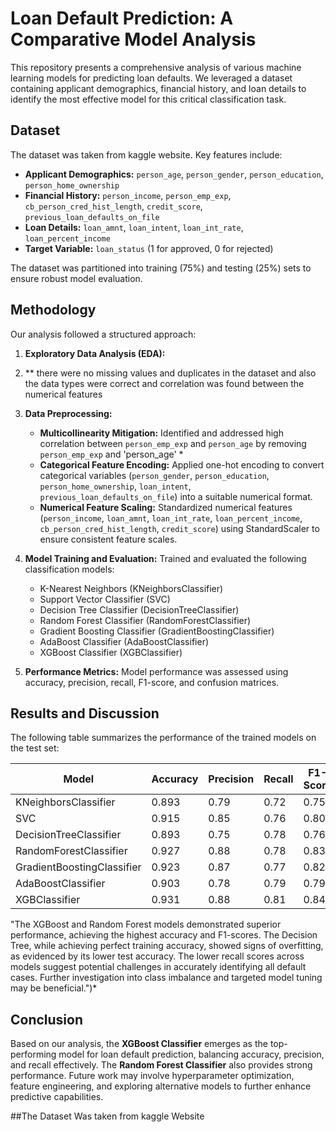 
# Loan Default Prediction: A Comparative Model Analysis

This repository presents a comprehensive analysis of various machine learning models for predicting loan defaults.  We leveraged a dataset containing applicant demographics, financial history, and loan details to identify the most effective model for this critical classification task.

## Dataset

The dataset was taken from kaggle website. Key features include:

*   **Applicant Demographics:** `person_age`, `person_gender`, `person_education`, `person_home_ownership`
*   **Financial History:** `person_income`, `person_emp_exp`, `cb_person_cred_hist_length`, `credit_score`, `previous_loan_defaults_on_file`
*   **Loan Details:** `loan_amnt`, `loan_intent`, `loan_int_rate`, `loan_percent_income`
*   **Target Variable:** `loan_status` (1 for approved, 0 for rejected)

The dataset was partitioned into training (75%) and testing (25%) sets to ensure robust model evaluation.

## Methodology

Our analysis followed a structured approach:

1.  **Exploratory Data Analysis (EDA):**
2.  ** there were no missing values and duplicates in the dataset and also the data types were correct and correlation was found between the numerical features
3.  **Data Preprocessing:**
    *   **Multicollinearity Mitigation:**  Identified and addressed high correlation between `person_emp_exp` and `person_age` by removing `person_emp_exp` and 'person_age' *
    *   **Categorical Feature Encoding:** Applied one-hot encoding to convert categorical variables (`person_gender`, `person_education`, `person_home_ownership`, `loan_intent`, `previous_loan_defaults_on_file`) into a suitable numerical format.
    *   **Numerical Feature Scaling:** Standardized numerical features (`person_income`, `loan_amnt`, `loan_int_rate`, `loan_percent_income`, `cb_person_cred_hist_length`, `credit_score`) using StandardScaler to ensure consistent feature scales.
4.  **Model Training and Evaluation:** Trained and evaluated the following classification models:
    *   K-Nearest Neighbors (KNeighborsClassifier)
    *   Support Vector Classifier (SVC)
    *   Decision Tree Classifier (DecisionTreeClassifier)
    *   Random Forest Classifier (RandomForestClassifier)
    *   Gradient Boosting Classifier (GradientBoostingClassifier)
    *   AdaBoost Classifier (AdaBoostClassifier)
    *   XGBoost Classifier (XGBClassifier)
   
5.  **Performance Metrics:**  Model performance was assessed using accuracy, precision, recall, F1-score, and confusion matrices.

## Results and Discussion

The following table summarizes the performance of the trained models on the test set:

| Model                     | Accuracy | Precision | Recall | F1-Score |
| ------------------------- | -------- | --------- | ------ | -------- |
| KNeighborsClassifier      | 0.893    | 0.79      | 0.72   | 0.75     |
| SVC                       | 0.915    | 0.85      | 0.76   | 0.80     |
| DecisionTreeClassifier    | 0.893    | 0.75      | 0.78   | 0.76     |
| RandomForestClassifier    | 0.927    | 0.88      | 0.78   | 0.83     |
| GradientBoostingClassifier | 0.923    | 0.87      | 0.77   | 0.82     |
| AdaBoostClassifier        | 0.903    | 0.78      | 0.79   | 0.79     |
| XGBClassifier             | 0.931    | 0.88      | 0.81   | 0.84     |

 "The XGBoost and Random Forest models demonstrated superior performance, achieving the highest accuracy and F1-scores.  The Decision Tree, while achieving perfect training accuracy, showed signs of overfitting, as evidenced by its lower test accuracy.  The lower recall scores across models suggest potential challenges in accurately identifying all default cases.  Further investigation into class imbalance and targeted model tuning may be beneficial.")*

## Conclusion

Based on our analysis, the **XGBoost Classifier** emerges as the top-performing model for loan default prediction, balancing accuracy, precision, and recall effectively.  The **Random Forest Classifier** also provides strong performance.  Future work may involve hyperparameter optimization, feature engineering, and exploring alternative models to further enhance predictive capabilities.




##The Dataset Was taken from kaggle Website
